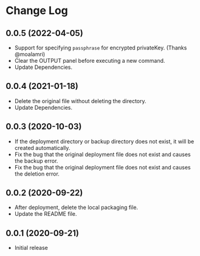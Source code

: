 # Change Log


## 0.0.5 (2022-04-05)

- Support for specifying `passphrase` for encrypted privateKey. (Thanks @moalamri)
- Clear the OUTPUT panel before executing a new command.
- Update Dependencies.

## 0.0.4 (2021-01-18)

- Delete the original file without deleting the directory.
- Update Dependencies.

## 0.0.3 (2020-10-03)

- If the deployment directory or backup directory does not exist, it will be created automatically.
- Fix the bug that the original deployment file does not exist and causes the backup error.
- Fix the bug that the original deployment file does not exist and causes the deletion error.

## 0.0.2 (2020-09-22)

- After deployment, delete the local packaging file.
- Update the README file.

## 0.0.1 (2020-09-21)

- Initial release

